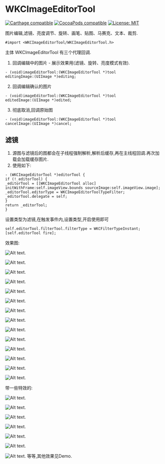 # WKCImageEditorTool

[![Carthage compatible](https://img.shields.io/badge/Carthage-compatible-4BC51D.svg?style=flat)](https://github.com/Carthage/Carthage#adding-frameworks-to-an-application) [![CocoaPods compatible](https://img.shields.io/cocoapods/v/WKCImageEditorTool.svg?style=flat)](https://cocoapods.org/pods/WKCImageEditorTool) [![License: MIT](https://img.shields.io/cocoapods/l/WKCImageEditorTool.svg?style=flat)](http://opensource.org/licenses/MIT)

图片编辑,滤镜、亮度调节、旋转、画笔、贴图、马赛克、文本、裁剪.

` #import <WKCImageEditorTool/WKCImageEditorTool.h> `

主体 WKCImageEditorTool 有三个代理回调.
1.  回调编辑中的图片 - 展示效果用(滤镜、旋转、亮度模式有效).
```
- (void)imageEditorTool:(WKCImageEditorTool *)tool
editingImage:(UIImage *)editing;
```
2.  回调编辑确认的图片
```
- (void)imageEditorTool:(WKCImageEditorTool *)tool
editedImage:(UIImage *)edited;
```
3. 彻底取消,回调原始图
```
- (void)imageEditorTool:(WKCImageEditorTool *)tool
cancelImage:(UIImage *)cancel;
```
## 滤镜
1. 源图与滤镜后的图都会在子线程强制解析,解析后缓存,再在主线程回调.再次加载会加载缓存图片.
2. 使用如下:
```
- (WKCImageEditorTool *)editorTool {
if (!_editorTool) {
_editorTool = [[WKCImageEditorTool alloc] initWithFrame:self.imageView.bounds sourceImage:self.imageView.image];
_editorTool.editorType = WKCImageEditorToolTypeFilter;
_editorTool.delegate = self;
}
return _editorTool;
}
```
设置类型为滤镜,在触发事件内,设置类型,开启使用即可
```
self.editorTool.filterTool.filterType = WKCFilterTypeInstant;
[self.editorTool fire];
```
效果图:

![Alt text](https://github.com/WeiKunChao/WKCImageEditorTool/raw/master/screenShort/怀旧.png).

![Alt text](https://github.com/WeiKunChao/WKCImageEditorTool/raw/master/screenShort/黑白.png).

![Alt text](https://github.com/WeiKunChao/WKCImageEditorTool/raw/master/screenShort/淡黑白.png).

![Alt text](https://github.com/WeiKunChao/WKCImageEditorTool/raw/master/screenShort/灰白.png).

![Alt text](https://github.com/WeiKunChao/WKCImageEditorTool/raw/master/screenShort/单色.png).

![Alt text](https://github.com/WeiKunChao/WKCImageEditorTool/raw/master/screenShort/褪色.png).

![Alt text](https://github.com/WeiKunChao/WKCImageEditorTool/raw/master/screenShort/冲印.png).

![Alt text](https://github.com/WeiKunChao/WKCImageEditorTool/raw/master/screenShort/铭黄.png).

![Alt text](https://github.com/WeiKunChao/WKCImageEditorTool/raw/master/screenShort/复古.png).

![Alt text](https://github.com/WeiKunChao/WKCImageEditorTool/raw/master/screenShort/古画.png).

![Alt text](https://github.com/WeiKunChao/WKCImageEditorTool/raw/master/screenShort/阴影凸.png).


![Alt text](https://github.com/WeiKunChao/WKCImageEditorTool/raw/master/screenShort/黑白点线条.png).

![Alt text](https://github.com/WeiKunChao/WKCImageEditorTool/raw/master/screenShort/白黑点线条.png).

![Alt text](https://github.com/WeiKunChao/WKCImageEditorTool/raw/master/screenShort/聚光灯.png).

带一些特效的:

![Alt text](https://github.com/WeiKunChao/WKCImageEditorTool/raw/master/screenShort/圆弧.png).

![Alt text](https://github.com/WeiKunChao/WKCImageEditorTool/raw/master/screenShort/色调分离.png).

![Alt text](https://github.com/WeiKunChao/WKCImageEditorTool/raw/master/screenShort/x射线.png).

![Alt text](https://github.com/WeiKunChao/WKCImageEditorTool/raw/master/screenShort/热能.png).

![Alt text](https://github.com/WeiKunChao/WKCImageEditorTool/raw/master/screenShort/万花筒.png).

![Alt text](https://github.com/WeiKunChao/WKCImageEditorTool/raw/master/screenShort/结晶.png).

![Alt text](https://github.com/WeiKunChao/WKCImageEditorTool/raw/master/screenShort/花瓣.png).
等等,其他效果见Demo.


